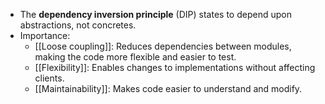 - The **dependency inversion principle** (DIP) states to depend upon abstractions, not concretes.
- Importance:
	- [[Loose coupling]]: Reduces dependencies between modules, making the code more flexible and easier to test.
	- [[Flexibility]]: Enables changes to implementations without affecting clients.
	- [[Maintainability]]: Makes code easier to understand and modify.